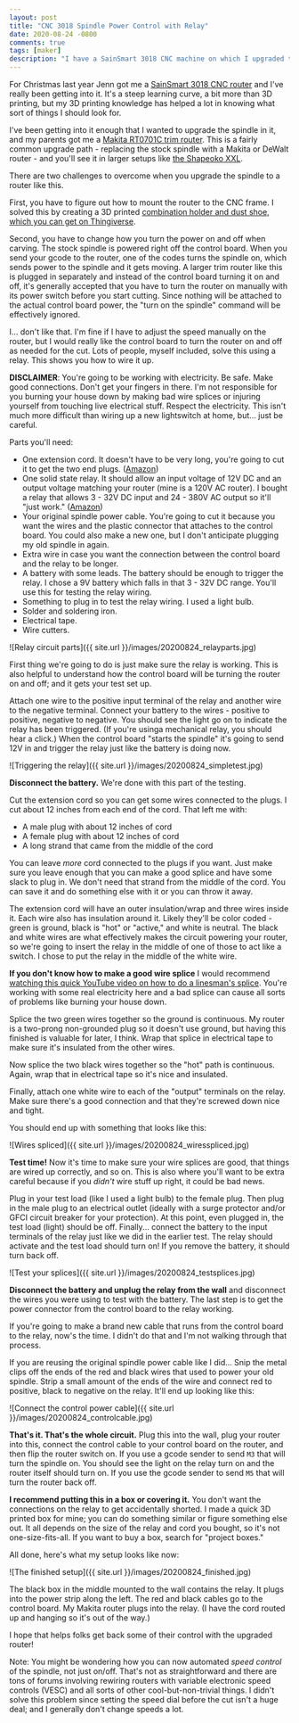 ```yaml
---
layout: post
title: "CNC 3018 Spindle Power Control with Relay"
date: 2020-08-24 -0800
comments: true
tags: [maker]
description: "I have a SainSmart 3018 CNC machine on which I upgraded the spindle... but then I couldn't control the power through software. Here's how I fixed it."
---
```


For Christmas last year Jenn got me a [SainSmart 3018 CNC router](https://amzn.to/2YtKEsu) and I've really been getting into it. It's a steep learning curve, a bit more than 3D printing, but my 3D printing knowledge has helped a lot in knowing what sort of things I should look for.

I've been getting into it enough that I wanted to upgrade the spindle in it, and my parents got me a [Makita RT0701C trim router](https://amzn.to/32jNT7g). This is a fairly common upgrade path - replacing the stock spindle with a Makita or DeWalt router - and you'll see it in larger setups like [the Shapeoko XXL](https://carbide3d.com/shapeoko/).

There are two challenges to overcome when you upgrade the spindle to a router like this.

First, you have to figure out how to mount the router to the CNC frame. I solved this by creating a 3D printed [combination holder and dust shoe, which you can get on Thingiverse](https://www.thingiverse.com/thing:4570845).

Second, you have to change how you turn the power on and off when carving. The stock spindle is powered right off the control board. When you send your gcode to the router, one of the codes turns the spindle on, which sends power to the spindle and it gets moving. A larger trim router like this is plugged in separately and instead of the control board turning it on and off, it's generally accepted that you have to turn the router on manually with its power switch before you start cutting. Since nothing will be attached to the actual control board power, the "turn on the spindle" command will be effectively ignored.

I... don't like that. I'm fine if I have to adjust the speed manually on the router, but I would really like the control board to turn the router on and off as needed for the cut. Lots of people, myself included, solve this using a relay. This shows you how to wire it up.

**DISCLAIMER**: You're going to be working with electricity. Be safe. Make good connections. Don't get your fingers in there. I'm not responsible for you burning your house down by making bad wire splices or injuring yourself from touching live electrical stuff. Respect the electricity. This isn't much more difficult than wiring up a new lightswitch at home, but... just be careful.

Parts you'll need:

- One extension cord. It doesn't have to be very long, you're going to cut it to get the two end plugs. ([Amazon](https://amzn.to/34ptQHb))
- One solid state relay. It should allow an input voltage of 12V DC and an output voltage matching your router (mine is a 120V AC router). I bought a relay that allows 3 - 32V DC input and 24 - 380V AC output so it'll "just work." ([Amazon](https://amzn.to/2Ys2U5y))
- Your original spindle power cable. You're going to cut it because you want the wires and the plastic connector that attaches to the control board. You could also make a new one, but I don't anticipate plugging my old spindle in again.
- Extra wire in case you want the connection between the control board and the relay to be longer.
- A battery with some leads. The battery should be enough to trigger the relay. I chose a 9V battery which falls in that 3 - 32V DC range. You'll use this for testing the relay wiring.
- Something to plug in to test the relay wiring. I used a light bulb.
- Solder and soldering iron.
- Electrical tape.
- Wire cutters.

![Relay circuit parts]({{ site.url }}/images/20200824_relayparts.jpg)

First thing we're going to do is just make sure the relay is working. This is also helpful to understand how the control board will be turning the router on and off; and it gets your test set up.

Attach one wire to the positive input terminal of the relay and another wire to the negative terminal. Connect your battery to the wires - positive to positive, negative to negative. You should see the light go on to indicate the relay has been triggered. (If you're usinga mechanical relay, you should hear a click.) When the control board "starts the spindle" it's going to send 12V in and trigger the relay just like the battery is doing now.

![Triggering the relay]({{ site.url }}/images/20200824_simpletest.jpg)

**Disconnect the battery.** We're done with this part of the testing.

Cut the extension cord so you can get some wires connected to the plugs. I cut about 12 inches from each end of the cord. That left me with:

- A male plug with about 12 inches of cord
- A female plug with about 12 inches of cord
- A long strand that came from the middle of the cord

You can leave _more_ cord connected to the plugs if you want. Just make sure you leave enough that you can make a good splice and have some slack to plug in. We don't need that strand from the middle of the cord. You can save it and do something else with it or you can throw it away.

The extension cord will have an outer insulation/wrap and three wires inside it. Each wire also has insulation around it. Likely they'll be color coded - green is ground, black is "hot" or "active," and white is neutral. The black and white wires are what effectively makes the circuit powering your router, so we're going to insert the relay in the middle of one of those to act like a switch. I chose to put the relay in the middle of the white wire.

**If you don't know how to make a good wire splice** I would recommend [watching this quick YouTube video on how to do a linesman's splice](https://www.youtube.com/watch?v=O-ymw7d_nYo). You're working with some real electricity here and a bad splice can cause all sorts of problems like burning your house down.

Splice the two green wires together so the ground is continuous. My router is a two-prong non-grounded plug so it doesn't use ground, but having this finished is valuable for later, I think. Wrap that splice in electrical tape to make sure it's insulated from the other wires.

Now splice the two black wires together so the "hot" path is continuous. Again, wrap that in electrical tape so it's nice and insulated.

Finally, attach one white wire to each of the "output" terminals on the relay. Make sure there's a good connection and that they're screwed down nice and tight.

You should end up with something that looks like this:

![Wires spliced]({{ site.url }}/images/20200824_wiresspliced.jpg)

**Test time!** Now it's time to make sure your wire splices are good, that things are wired up correctly, and so on. This is also where you'll want to be extra careful because if you _didn't_ wire stuff up right, it could be bad news.

Plug in your test load (like I used a light bulb) to the female plug. Then plug in the male plug to an electrical outlet (ideally with a surge protector and/or GFCI circuit breaker for your protection). At this point, even plugged in, the test load (light) should be off. Finally... connect the battery to the input terminals of the relay just like we did in the earlier test. The relay should activate and the test load should turn on! If you remove the battery, it should turn back off.

![Test your splices]({{ site.url }}/images/20200824_testsplices.jpg)

**Disconnect the battery and unplug the relay from the wall** and disconnect the wires you were using to test with the battery. The last step is to get the power connector from the control board to the relay working.

If you're going to make a brand new cable that runs from the control board to the relay, now's the time. I didn't do that and I'm not walking through that process.

If you are reusing the original spindle power cable like I did... Snip the metal clips off the ends of the red and black wires that used to power your old spindle. Strip a small amount of the ends of the wire and connect red to positive, black to negative on the relay. It'll end up looking like this:

![Connect the control power cable]({{ site.url }}/images/20200824_controlcable.jpg)

**That's it. That's the whole circuit.** Plug this into the wall, plug your router into this, connect the control cable to your control board on the router, and then flip the router switch on. If you use a gcode sender to send `M3` that will turn the spindle on. You should see the light on the relay turn on and the router itself should turn on. If you use the gcode sender to send `M5` that will turn the router back off.

**I recommend putting this in a box or covering it.** You don't want the connections on the relay to get accidentally shorted. I made a quick 3D printed box for mine; you can do something similar or figure something else out. It all depends on the size of the relay and cord you bought, so it's not one-size-fits-all. If you want to buy a box, search for "project boxes."

All done, here's what my setup looks like now:

![The finished setup]({{ site.url }}/images/20200824_finished.jpg)

The black box in the middle mounted to the wall contains the relay. It plugs into the power strip along the left. The red and black cables go to the control board. My Makita router plugs into the relay. (I have the cord routed up and hanging so it's out of the way.)

I hope that helps folks get back some of their control with the upgraded router!

Note: You might be wondering how you can now automated _speed control_ of the spindle, not just on/off. That's not as straightforward and there are tons of forums involving rewiring routers with variable electronic speed controls (VESC) and all sorts of other cool-but-non-trivial things. I didn't solve this problem since setting the speed dial before the cut isn't a huge deal; and I generally don't change speeds a lot.
